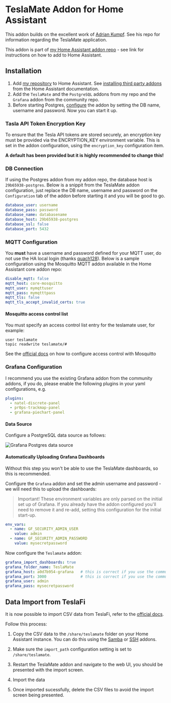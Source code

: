 # TeslaMate Addon for Home Assistant

This addon builds on the excellent work of [Adrian Kumpf](https://github.com/adriankumpf/teslamate). See his repo for information regarding the TeslaMate application.

This addon is part of [my Home Assistant addon repo](https://github.com/matt-FFFFFF/hassio-addon-repository) - see link for instructions on how to add to Home Assistant.

## Installation

1. Add [my repository](https://github.com/matt-FFFFFF/hassio-addon-repository) to Home Assistant. See [installing third party addons](https://www.home-assistant.io/hassio/installing_third_party_addons/) from the Home Assistant documentation.
2. Add the `TeslaMate` and the `PostgreSQL` addons from my repo and the `Grafana` addon from the community repo.
3. Before starting Postgres, [configure](https://github.com/matt-FFFFFF/hassio-addon-postgres/blob/main/README.md) the addon by setting the DB name, username and password. Now you can start it up.

### Tasla API Token Encryption Key

To ensure that the Tesla API tokens are stored securely, an encryption key must be provided via the ENCRYPTION_KEY environment variable.
This is set in the addon configuration, using the `encryption_key` configuration item.

**A default has been provided but it is highly recommended to change this!**

### DB Connection

If using the Postgres addon from my addon repo, the database host is `29b65938-postgres`.
Below is a snippit from the TeslaMate addon configuration, just replace the DB name, username and password on the `Configuration` tab of the addon before starting it and you will be good to go.

```yaml
database_user: username
database_pass: password
database_name: databasename
database_host: 29b65938-postgres
database_ssl: false
database_port: 5432
```

### MQTT Configuration

You **must** have a username and password defined for your MQTT user, do not use the HA local login (thanks [quach128](https://github.com/quach128)). Below is a sample configuration using the Mosquitto MQTT addon available in the Home Assistant core addon repo:

```yaml
disable_mqtt: false
mqtt_host: core-mosquitto
mqtt_user: mymqttuser
mqtt_pass: mymqtttpass
mqtt_tls: false
mqtt_tls_accept_invalid_certs: true
```

#### Mosquitto access control list

You must specify an access control list entry for the teslamate user, for example:

```text
user teslamate
topic readwrite teslamate/#
```

See the [official docs](https://github.com/home-assistant/addons/blob/master/mosquitto/DOCS.md) on how to configure access control with Mosquitto

### Grafana Configuration

I recommend you use the existing Grafana addon from the community addons, if you do, please enable the following plugins in your yaml configurations, e.g.

```yaml
plugins:
  - natel-discrete-panel
  - pr0ps-trackmap-panel
  - grafana-piechart-panel
```

#### Data Source

Configure a PostgreSQL data source as follows:

![Grafana Postgres data source](https://raw.githubusercontent.com/matt-FFFFFF/hassio-addon-teslamate/main/media/grafana-postgres.png)

#### Automatically Uploading Grafana Dashboards

Without this step you won't be able to use the TeslaMate dashboards, so this is recommended.

Configure the `Grafana` addon and set the admin username and password - we will need this to upload the dashboards:

> Important! These environment variables are only parsed on the initial set up of Grafana.
> If you already have the addon configured you'll need to remove it and re-add, setting this configuration for the initial start-up.

```yaml
env_vars:
  - name: GF_SECURITY_ADMIN_USER
    value: admin
  - name: GF_SECURITY_ADMIN_PASSWORD
    value: mysecretpassword
```

Now configure the `Teslamate` addon:

```yaml
grafana_import_dashboards: true
grafana_folder_name: TeslaMate
grafana_host: a0d7b954-grafana   # this is correct if you use the community addon
grafana_port: 3000               # this is correct if you use the community addon
grafana_user: admin
grafana_pass: mysecretpassword
```

## Data Import from TeslaFi

It is now possible to import CSV data from TeslaFi, refer to the [official docs](https://docs.teslamate.org/docs/import/teslafi).

Follow this process:

1. Copy the CSV data to the `/share/teslamate` folder on your Home Assistant instance.
You can do this using the [Samba](https://github.com/home-assistant/addons/blob/master/samba/DOCS.md) or [SSH](https://github.com/home-assistant/addons/blob/master/ssh/DOCS.md) addons.

2. Make sure the `import_path` configuration setting is set to `/share/teslamate`.

3. Restart the TeslaMate addon and navigate to the web UI, you should be presented with the import screen.

4. Import the data

5. Once imported sucessfully, delete the CSV files to avoid the import screen being presented.
